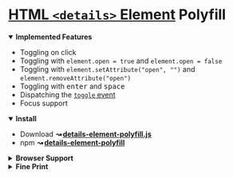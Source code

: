 # [HTML `<details>` Element](https://developer.mozilla.org/en-US/docs/Web/HTML/Element/details) Polyfill

<details open><summary><strong>Implemented Features</strong></summary>

 * Toggling on click
 * Toggling with `element.open = true` and `element.open = false`
 * Toggling with `element.setAttribute("open", "")` and `element.removeAttribute("open")`
 * Toggling with <kbd>enter</kbd> and <kbd>space</kbd>
 * Dispatching the [`toggle` event](http://www.w3schools.com/jsref/event_ontoggle.asp)
 * Focus support

</details>

<details open><summary><strong>Install</strong></summary>

* Download  **_↝_ [details-element-polyfill.js](https://raw.githubusercontent.com/javan/details-element-polyfill/master/dist/details-element-polyfill.js)**
* npm **_↝_ [details-element-polyfill](https://www.npmjs.com/package/details-element-polyfill)**

</details>

<details><summary><strong>Browser Support</strong></summary>

[![CI Status](https://saucelabs.com/browser-matrix/details-polyfill.svg)](https://saucelabs.com/u/details-polyfill)

</details>

<details><summary><strong>Fine Print</strong></summary>

Licensed under the [MIT License](LICENSE)

© 2019 Javan Makhmali

</details>
